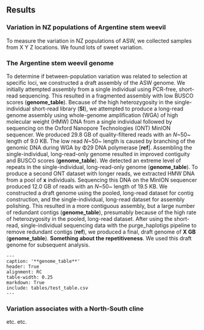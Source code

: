 ## Results

### Variation in NZ populations of Argentine stem weevil

To measure the variation in NZ populations of ASW, we collected samples from X Y Z locations.
We found lots of sweet variation.

### The Argentine stem weevil genome

To determine if between-population variation was related to selection at specific loci, we constructed a draft assembly of the ASW genome.
We initially attempted assembly from a single individual using PCR-free, short-read sequencing.
This resulted in a fragmented assembly with low BUSCO scores (**genome_table**).
Because of the high heterozygosity in the single-individual short-read library (**SI**), we attempted to produce a long-read genome assembly using whole-genome amplification (WGA) of high molecular weight (HMW) DNA from a single individual followed by sequencing on the Oxford Nanopore Technologies (ONT) MinION sequencer.
We produced 29.8 GB of quality-filtered reads with an *N*~50~ length of 9.0 KB.
The low read *N*~50~ length is caused by branching of the genomic DNA during WGA by Φ29 DNA polymerase [**ref**].
Assembling the single-individual, long-read-only genome resulted in improved contiguity and BUSCO scores (**genome_table**).
We detected an extreme level of repeats in the single-individual, long-read-only genome (**genome_table**).
To produce a second ONT dataset with longer reads, we extracted HMW DNA from a pool of **x** individuals.
Sequencing this DNA on the MinION sequencer produced 12.0 GB of reads with an *N*~50~ length of 19.5 KB.
We constructed a draft genome using the pooled, long-read dataset for contig construction, and the single-individual, long-read dataset for assembly polishing.
This resulted in a more contiguous assembly, but a large number of redundant contigs (**genome_table**), presumably because of the high rate of heterozygosity in the pooled, long-read dataset.
After using the short-read, single-individual sequencing data with the purge_haplotigs pipeline to remove redundant contigs (**ref**), we produced a final, draft genome of **X GB** (**genome_table**).
**Something about the repetitiveness**.
We used this draft genome for subsequent analysis.

```table
---
caption: '**genome_table**'
header: True
alignment: RC
table-width: 0.25
markdown: True
include: tables/test_table.csv
---
```

### Variation associates with a North-South cline

etc. etc.

